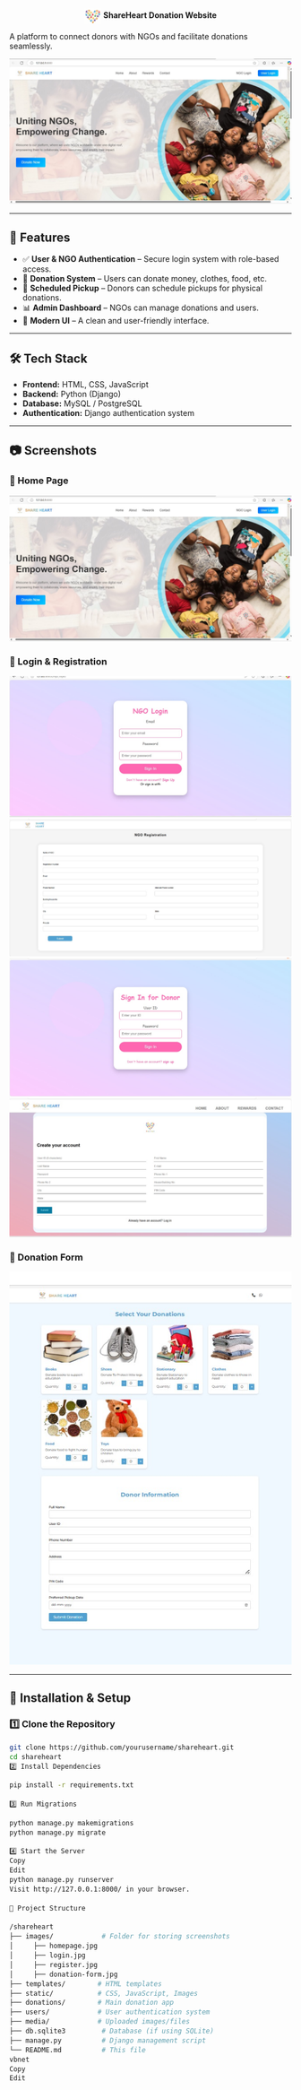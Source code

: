 <p align="center">
  <img src="Images/heart.svg" alt="❤️" width="30" style="vertical-align: middle;">
  <strong>ShareHeart Donation Website</strong>
</p>


A platform to connect donors with NGOs and facilitate donations seamlessly.

![ShareHeart Banner](Images/homepage.jpg)  <!-- Replace with actual banner image -->

---

## 📌 Features
- ✅ **User & NGO Authentication** – Secure login system with role-based access.
- 🎁 **Donation System** – Users can donate money, clothes, food, etc.
- 🚛 **Scheduled Pickup** – Donors can schedule pickups for physical donations.
- 📊 **Admin Dashboard** – NGOs can manage donations and users.
- 🎨 **Modern UI** – A clean and user-friendly interface.

---

## 🛠️ Tech Stack
- **Frontend:** HTML, CSS, JavaScript  
- **Backend:** Python (Django)  
- **Database:** MySQL / PostgreSQL  
- **Authentication:** Django authentication system    

---

## 📷 Screenshots  
### 🔹 Home Page  
![Home Page](Images/homepage.jpg)  

### 🔹 Login & Registration  
![Login](Images/ngo_login.jpg)  
![Registration](Images/ngo_register.jpg)  
![Login](Images/user_login.jpg)  
![Registration](Images/user_register.jpg)  

### 🔹 Donation Form  
![Donation Form](Images/donate.jpg)  

---

## 🚀 Installation & Setup  

### 1️⃣ Clone the Repository  
```sh
git clone https://github.com/yourusername/shareheart.git
cd shareheart
2️⃣ Install Dependencies

pip install -r requirements.txt

3️⃣ Run Migrations

python manage.py makemigrations
python manage.py migrate

4️⃣ Start the Server
Copy
Edit
python manage.py runserver
Visit http://127.0.0.1:8000/ in your browser.

📂 Project Structure

/shareheart
├── images/            # Folder for storing screenshots
│     ├── homepage.jpg
│     ├── login.jpg
│     ├── register.jpg
│     ├── donation-form.jpg
├── templates/        # HTML templates
├── static/           # CSS, JavaScript, Images
├── donations/        # Main donation app
├── users/            # User authentication system
├── media/            # Uploaded images/files
├── db.sqlite3         # Database (if using SQLite)
├── manage.py          # Django management script
└── README.md          # This file
vbnet
Copy
Edit



